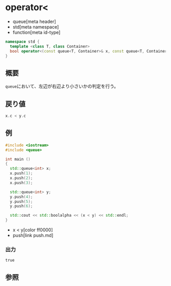 # operator<
* queue[meta header]
* std[meta namespace]
* function[meta id-type]

```cpp
namespace std {
  template <class T, class Container>
  bool operator<(const queue<T, Container>& x, const queue<T, Container>& y);
}
```

## 概要
`queue`において、左辺が右辺より小さいかの判定を行う。


## 戻り値
```cpp
x.c < y.c
```


## 例
```cpp example
#include <iostream>
#include <queue>

int main ()
{
  std::queue<int> x;
  x.push(1);
  x.push(2);
  x.push(3);

  std::queue<int> y;
  y.push(4);
  y.push(5);
  y.push(6);

  std::cout << std::boolalpha << (x < y) << std::endl;
}
```
* x < y[color ff0000]
* push[link push.md]

### 出力
```
true
```

## 参照


